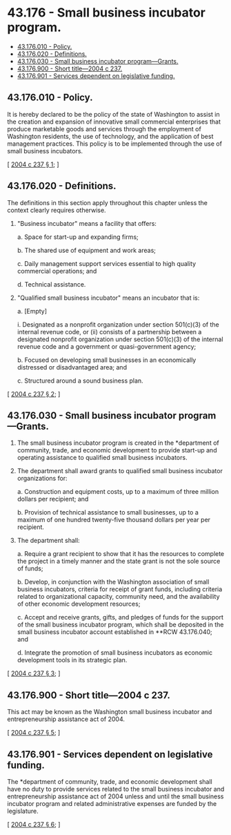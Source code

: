 # 43.176 - Small business incubator program.
* [43.176.010 - Policy.](#43176010---policy)
* [43.176.020 - Definitions.](#43176020---definitions)
* [43.176.030 - Small business incubator program—Grants.](#43176030---small-business-incubator-programgrants)
* [43.176.900 - Short title—2004 c 237.](#43176900---short-title2004-c-237)
* [43.176.901 - Services dependent on legislative funding.](#43176901---services-dependent-on-legislative-funding)
## 43.176.010 - Policy.
It is hereby declared to be the policy of the state of Washington to assist in the creation and expansion of innovative small commercial enterprises that produce marketable goods and services through the employment of Washington residents, the use of technology, and the application of best management practices. This policy is to be implemented through the use of small business incubators.

\[ [2004 c 237 § 1](http://lawfilesext.leg.wa.gov/biennium/2003-04/Pdf/Bills/Session%20Laws/House/2784-S.SL.pdf?cite=2004%20c%20237%20§%201); \]

## 43.176.020 - Definitions.
The definitions in this section apply throughout this chapter unless the context clearly requires otherwise.

1. "Business incubator" means a facility that offers:

   a. Space for start-up and expanding firms;

   b. The shared use of equipment and work areas;

   c. Daily management support services essential to high quality commercial operations; and

   d. Technical assistance.

2. "Qualified small business incubator" means an incubator that is:

   a. [Empty]

      i. Designated as a nonprofit organization under section 501(c)(3) of the internal revenue code, or (ii) consists of a partnership between a designated nonprofit organization under section 501(c)(3) of the internal revenue code and a government or quasi-government agency;

   b. Focused on developing small businesses in an economically distressed or disadvantaged area; and

   c. Structured around a sound business plan.

\[ [2004 c 237 § 2](http://lawfilesext.leg.wa.gov/biennium/2003-04/Pdf/Bills/Session%20Laws/House/2784-S.SL.pdf?cite=2004%20c%20237%20§%202); \]

## 43.176.030 - Small business incubator program—Grants.
1. The small business incubator program is created in the *department of community, trade, and economic development to provide start-up and operating assistance to qualified small business incubators.

2. The department shall award grants to qualified small business incubator organizations for:

   a. Construction and equipment costs, up to a maximum of three million dollars per recipient; and

   b. Provision of technical assistance to small businesses, up to a maximum of one hundred twenty-five thousand dollars per year per recipient.

3. The department shall:

   a. Require a grant recipient to show that it has the resources to complete the project in a timely manner and the state grant is not the sole source of funds;

   b. Develop, in conjunction with the Washington association of small business incubators, criteria for receipt of grant funds, including criteria related to organizational capacity, community need, and the availability of other economic development resources;

   c. Accept and receive grants, gifts, and pledges of funds for the support of the small business incubator program, which shall be deposited in the small business incubator account established in **RCW 43.176.040; and

   d. Integrate the promotion of small business incubators as economic development tools in its strategic plan.

\[ [2004 c 237 § 3](http://lawfilesext.leg.wa.gov/biennium/2003-04/Pdf/Bills/Session%20Laws/House/2784-S.SL.pdf?cite=2004%20c%20237%20§%203); \]

## 43.176.900 - Short title—2004 c 237.
This act may be known as the Washington small business incubator and entrepreneurship assistance act of 2004.

\[ [2004 c 237 § 5](http://lawfilesext.leg.wa.gov/biennium/2003-04/Pdf/Bills/Session%20Laws/House/2784-S.SL.pdf?cite=2004%20c%20237%20§%205); \]

## 43.176.901 - Services dependent on legislative funding.
The *department of community, trade, and economic development shall have no duty to provide services related to the small business incubator and entrepreneurship assistance act of 2004 unless and until the small business incubator program and related administrative expenses are funded by the legislature.

\[ [2004 c 237 § 6](http://lawfilesext.leg.wa.gov/biennium/2003-04/Pdf/Bills/Session%20Laws/House/2784-S.SL.pdf?cite=2004%20c%20237%20§%206); \]

